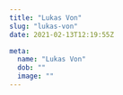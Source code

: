 ```yaml
---
title: "Lukas Von"
slug: "lukas-von"
date: 2021-02-13T12:19:55Z

meta:
  name: "Lukas Von"
  dob: ""
  image: ""
---
```


